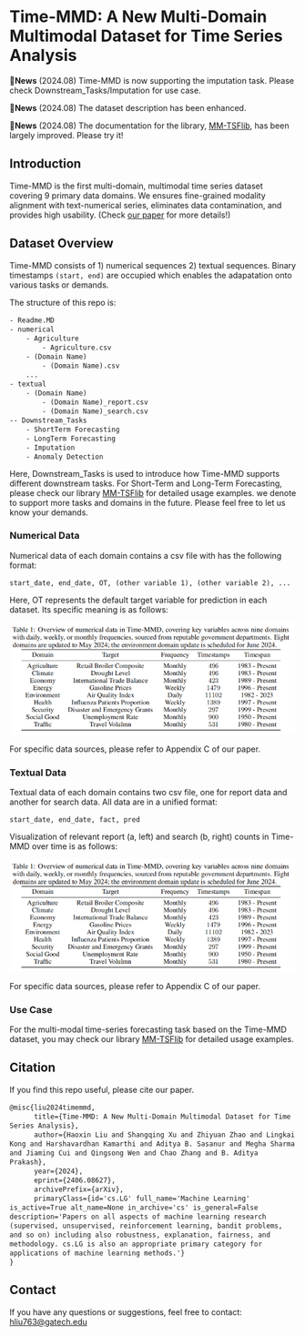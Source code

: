 # Time-MMD: A New Multi-Domain Multimodal Dataset for Time Series Analysis

:triangular_flag_on_post:**News** (2024.08)  Time-MMD is now supporting the imputation task. Please check Downstream_Tasks/Imputation for use case.

:triangular_flag_on_post:**News** (2024.08)  The dataset description has been enhanced.

:triangular_flag_on_post:**News** (2024.08)  The documentation for the library, [MM-TSFlib](https://github.com/AdityaLab/MM-TSFlib), has been largely improved. Please try it!

## Introduction

Time-MMD is the first multi-domain, multimodal time series dataset covering 9 primary data domains. We ensures fine-grained modality alignment with text-numerical series, eliminates data contamination, and provides high usability. (Check [our paper](https://arxiv.org/abs/2406.08627) for more details!)

## Dataset Overview

Time-MMD consists of 1) numerical sequences 2) textual sequences. Binary timestamps `(start, end)` are occupied which enables the adapatation onto various tasks or demands.

The structure of this repo is:

```
- Readme.MD
- numerical
    - Agriculture
        - Agriculture.csv
    - (Domain Name)
        - (Domain Name).csv
    ...
- textual
    - (Domain Name)
        - (Domain Name)_report.csv
        - (Domain Name)_search.csv
-- Downstream_Tasks
    - ShortTerm Forecasting
    - LongTerm Forecasting
    - Imputation
    - Anomaly Detection
```

Here, Downstream_Tasks is used to introduce how Time-MMD supports different downstream tasks. 
For Short-Term and Long-Term Forecasting, please check our library [MM-TSFlib](https://github.com/AdityaLab/MM-TSFlib) for detailed usage examples.
we denote to support more tasks and domains in the future. Please feel free to let us know your demands.

### Numerical Data

Numerical data of each domain contains a csv file with has the following format:

```
start_date, end_date, OT, (other variable 1), (other variable 2), ...
```
Here, OT represents the default target variable for prediction in each dataset. Its specific meaning is as follows:
<div align="center">
    <img src="https://github.com/AdityaLab/Time-MMD/blob/main/DescriptionOfOT.png" width="500">
</div>

For specific data sources, please refer to Appendix C of our paper.

### Textual Data

Textual data of each domain contains two csv file, one for report data and another for search data. All data are in a unified format:

```
start_date, end_date, fact, pred
```

Visualization of relevant report (a, left) and search (b, right) counts in Time-MMD over time is as follows:
<div align="center">
    <img src="https://github.com/AdityaLab/Time-MMD/blob/main/DescriptionOfOT.png" width="500">
</div>

<!-- Here's a complete list of domains and corresponding properties:

|Domain|Target|Frequency|Timestamps|Timespan|
|---|---|---|---|---|
|Agriculture|Retail Broiler Composite|Monthly|496|1983-Present|
|Climate|Drought Level|Monthly|496|1983-Present|
|Economy|International Trade Balance -->

For specific data sources, please refer to Appendix C of our paper.
### Use Case
For the multi-modal time-series forecasting task based on the Time-MMD dataset, you may check our library [MM-TSFlib](https://github.com/AdityaLab/MM-TSFlib) for detailed usage examples.

## Citation

If you find this repo useful, please cite our paper.

```
@misc{liu2024timemmd,
      title={Time-MMD: A New Multi-Domain Multimodal Dataset for Time Series Analysis}, 
      author={Haoxin Liu and Shangqing Xu and Zhiyuan Zhao and Lingkai Kong and Harshavardhan Kamarthi and Aditya B. Sasanur and Megha Sharma and Jiaming Cui and Qingsong Wen and Chao Zhang and B. Aditya Prakash},
      year={2024},
      eprint={2406.08627},
      archivePrefix={arXiv},
      primaryClass={id='cs.LG' full_name='Machine Learning' is_active=True alt_name=None in_archive='cs' is_general=False description='Papers on all aspects of machine learning research (supervised, unsupervised, reinforcement learning, bandit problems, and so on) including also robustness, explanation, fairness, and methodology. cs.LG is also an appropriate primary category for applications of machine learning methods.'}
}
```

## Contact
If you have any questions or suggestions, feel free to contact:
hliu763@gatech.edu
